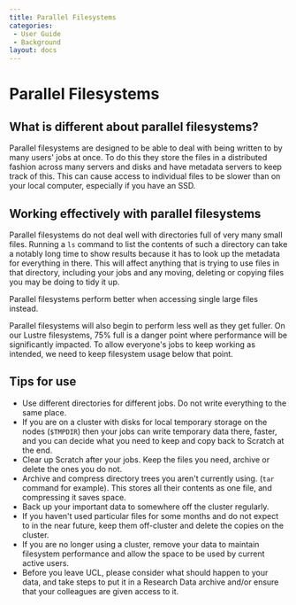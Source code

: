 ```yaml
---
title: Parallel Filesystems
categories:
 - User Guide
 - Background
layout: docs
---
```


# Parallel Filesystems

## What is different about parallel filesystems?

Parallel filesystems are designed to be able to deal with being written to by many users' jobs at once.
To do this they store the files in a distributed fashion across many servers and disks and have
metadata servers to keep track of this. This can cause access to individual files to be slower
than on your local computer, especially if you have an SSD.

## Working effectively with parallel filesystems

Parallel filesystems do not deal well with directories full of very many small files. Running
a `ls` command to list the contents of such a directory can take a notably long time to show results
because it has to look up the metadata for everything in there. This will affect anything that is trying
to use files in that directory, including your jobs and any moving, deleting or copying files you may
be doing to tidy it up.

Parallel filesystems perform better when accessing single large files instead.

Parallel filesystems will also begin to perform less well as they get fuller. On our Lustre filesystems, 
75% full is a danger point where performance will be significantly impacted. To allow everyone's jobs 
to keep working as intended, we need to keep filesystem usage below that point.

## Tips for use

- Use different directories for different jobs. Do not write everything to the same place.
- If you are on a cluster with disks for local temporary storage on the nodes (`$TMPDIR`) then your
  jobs can write temporary data there, faster, and you can decide what you need to keep and copy back
  to Scratch at the end.
- Clear up Scratch after your jobs. Keep the files you need, archive or delete the ones you do not.
- Archive and compress directory trees you aren't currently using. (`tar` command for example). This
  stores all their contents as one file, and compressing it saves space.
- Back up your important data to somewhere off the cluster regularly.
- If you haven't used particular files for some months and do not expect to in the near future, keep
  them off-cluster and delete the copies on the cluster.
- If you are no longer using a cluster, remove your data to maintain filesystem performance and allow
  the space to be used by current active users.
- Before you leave UCL, please consider what should happen to your data, and take steps to put it in
  a Research Data archive and/or ensure that your colleagues are given access to it.

